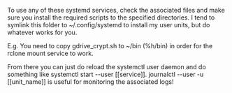 To use any of these systemd services, check the associated files and make sure
you install the required scripts to the specified directories. I tend to
symlink this folder to ~/.config/systemd to install my user units, but do
whatever works for you.

E.g. You need to copy gdrive_crypt.sh to ~/bin (%h/bin) in order for the rclone
mount service to work.

From there you can just do reload the systemctl user daemon and do something
like systemctl start --user \[\[service]]. journalctl --user -u \[\[unit_name]]
is useful for monitoring the associated logs!

